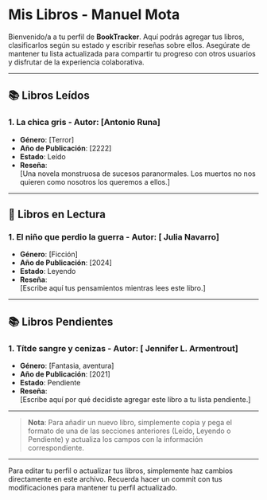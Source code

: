 # Mis Libros - Manuel Mota

Bienvenido/a a tu perfil de **BookTracker**. Aquí podrás agregar tus libros, clasificarlos según su estado y escribir reseñas sobre ellos. Asegúrate de mantener tu lista actualizada para compartir tu progreso con otros usuarios y disfrutar de la experiencia colaborativa.

---

## 📚 Libros Leídos

### 1. **La chica gris** - Autor: [Antonio Runa]
- **Género**: [Terror]
- **Año de Publicación**: [2222]
- **Estado**: Leído
- **Reseña**:  
  [Una novela monstruosa de sucesos paranormales. Los muertos no nos quieren como nosotros los queremos a ellos.]

---

## 📖 Libros en Lectura

### 1. **El niño que perdio la guerra** - Autor: [ Julia Navarro]
- **Género**: [Ficción]
- **Año de Publicación**: [2024]
- **Estado**: Leyendo
- **Reseña**:  
  [Escribe aquí tus pensamientos mientras lees este libro.]

---

## 📚 Libros Pendientes

### 1. **Títde sangre y cenizas** - Autor: [ Jennifer L. Armentrout]
- **Género**: [Fantasia, aventura]
- **Año de Publicación**: [2021]
- **Estado**: Pendiente
- **Reseña**:  
  [Escribe aquí por qué decidiste agregar este libro a tu lista pendiente.]


---

> **Nota**: Para añadir un nuevo libro, simplemente copia y pega el formato de una de las secciones anteriores (Leído, Leyendo o Pendiente) y actualiza los campos con la información correspondiente.

---

Para editar tu perfil o actualizar tus libros, simplemente haz cambios directamente en este archivo. Recuerda hacer un commit con tus modificaciones para mantener tu perfil actualizado.
